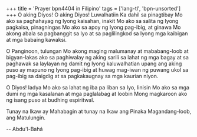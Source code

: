 +++
title = 'Prayer bpn4404 in Filipino'
tags = ['lang-tl', 'bpn-unsorted']
+++
O aking Diyos! O aking Diyos! Luwalhatiin Ka dahil sa pinagtibay Mo ako sa paghahayag ng Iyong kaisahan, inakit Mo ako sa salita ng Iyong pagkaisa, pinagningas Mo ako sa apoy ng Iyong pag-ibig, at ginawa Mo akong abala sa pagbanggit sa Iyo at sa paglilingkod sa Iyong mga kaibigan at mga babaing kawaksi.

O Panginoon, tulungan Mo akong maging malumanay at mababang-loob at bigyan-lakas ako sa paghiwalay ng aking sarili sa lahat ng mga bagay at sa paghawak sa laylayan ng damit ng Iyong kaluwalhatian upang ang aking puso ay mapuno ng Iyong pag-ibig at huwag mag-iwan ng puwang ukol sa pag-ibig sa daigdig at sa pagkakaugnay sa mga kaurian niyon.

O Diyos! Iadya Mo ako sa lahat ng iba pa liban sa Iyo, linisin Mo ako sa mga dumi ng mga kasalanan at mga paglalabag at loobin Mong magkaroon ako ng isang puso at budhing espiritwal.

Tunay na Ikaw ay Mahabagin at tunay na Ikaw ang Pinaka Magandang-loob, ang Matulungin.

-- Abdu'l-Bahá
